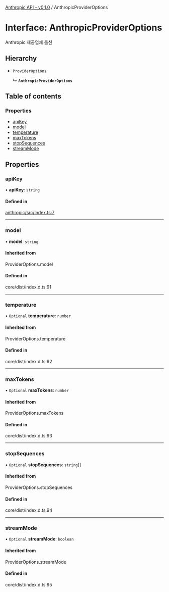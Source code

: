 [Anthropic API - v0.1.0](/api-reference/anthropic/) / AnthropicProviderOptions

# Interface: AnthropicProviderOptions

Anthropic 제공업체 옵션

## Hierarchy

- `ProviderOptions`

  ↳ **`AnthropicProviderOptions`**

## Table of contents

### Properties

- [apiKey](/api-reference/anthropic/interfaces/AnthropicProviderOptions#apikey)
- [model](/api-reference/anthropic/interfaces/AnthropicProviderOptions#model)
- [temperature](/api-reference/anthropic/interfaces/AnthropicProviderOptions#temperature)
- [maxTokens](/api-reference/anthropic/interfaces/AnthropicProviderOptions#maxtokens)
- [stopSequences](/api-reference/anthropic/interfaces/AnthropicProviderOptions#stopsequences)
- [streamMode](/api-reference/anthropic/interfaces/AnthropicProviderOptions#streammode)

## Properties

### <a id="apikey" name="apikey"></a> apiKey

• **apiKey**: `string`

#### Defined in

[anthropic/src/index.ts:7](https://github.com/robotaio/robota/blob/main/packages/anthropic/src/index.ts#L7)

___

### <a id="model" name="model"></a> model

• **model**: `string`

#### Inherited from

ProviderOptions.model

#### Defined in

core/dist/index.d.ts:91

___

### <a id="temperature" name="temperature"></a> temperature

• `Optional` **temperature**: `number`

#### Inherited from

ProviderOptions.temperature

#### Defined in

core/dist/index.d.ts:92

___

### <a id="maxtokens" name="maxtokens"></a> maxTokens

• `Optional` **maxTokens**: `number`

#### Inherited from

ProviderOptions.maxTokens

#### Defined in

core/dist/index.d.ts:93

___

### <a id="stopsequences" name="stopsequences"></a> stopSequences

• `Optional` **stopSequences**: `string`[]

#### Inherited from

ProviderOptions.stopSequences

#### Defined in

core/dist/index.d.ts:94

___

### <a id="streammode" name="streammode"></a> streamMode

• `Optional` **streamMode**: `boolean`

#### Inherited from

ProviderOptions.streamMode

#### Defined in

core/dist/index.d.ts:95
